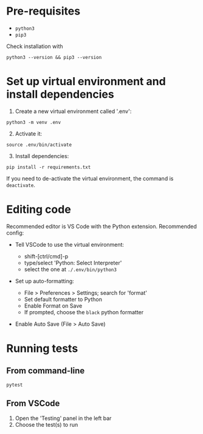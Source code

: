 # Pre-requisites

- `python3`
- `pip3`

Check installation with 

```
python3 --version && pip3 --version
```

# Set up virtual environment and install dependencies

1. Create a new virtual environment called '.env':

```
python3 -m venv .env
```

2. Activate it:

```
source .env/bin/activate
```

3. Install dependencies:

```
pip install -r requirements.txt
```

If you need to de-activate the virtual environment, the command is `deactivate`.

# Editing code

Recommended editor is VS Code with the Python extension. Recommended config:

- Tell VSCode to use the virtual environment:
   - shift-[ctrl/cmd]-p
   - type/select 'Python: Select Interpreter'
   - select the one at `./.env/bin/python3`

- Set up auto-formatting:
  - File > Preferences > Settings; search for 'format'
  - Set default formatter to Python
  - Enable Format on Save
  - If prompted, choose the `black` python formatter 
  
- Enable Auto Save (File > Auto Save)

# Running tests

## From command-line

```
pytest
```


## From VSCode

1. Open the 'Testing' panel in the left bar
2. Choose the test(s) to run
